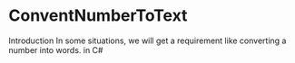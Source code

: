 # ConventNumberToText
Introduction  In some situations, we will get a requirement like converting a number into words. in C#
